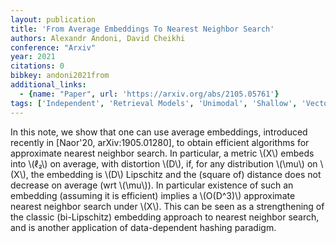 ```yaml
---
layout: publication
title: 'From Average Embeddings To Nearest Neighbor Search'
authors: Alexandr Andoni, David Cheikhi
conference: "Arxiv"
year: 2021
citations: 0
bibkey: andoni2021from
additional_links:
  - {name: "Paper", url: 'https://arxiv.org/abs/2105.05761'}
tags: ['Independent', 'Retrieval Models', 'Unimodal', 'Shallow', 'Vector Indexing', 'Hashing']
---
```

In this note, we show that one can use average embeddings, introduced
recently in [Naor'20, arXiv:1905.01280], to obtain efficient algorithms for
approximate nearest neighbor search. In particular, a metric \\(X\\) embeds into
\\(ℓ₂\\) on average, with distortion \\(D\\), if, for any distribution \\(\mu\\) on
\\(X\\), the embedding is \\(D\\) Lipschitz and the (square of) distance does not
decrease on average (wrt \\(\mu\\)). In particular existence of such an embedding
(assuming it is efficient) implies a \\(O(D^3)\\) approximate nearest neighbor
search under \\(X\\). This can be seen as a strengthening of the classic
(bi-Lipschitz) embedding approach to nearest neighbor search, and is another
application of data-dependent hashing paradigm.
